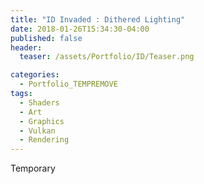 ```yaml
---
title: "ID Invaded : Dithered Lighting"
date: 2018-01-26T15:34:30-04:00
published: false
header:
  teaser: /assets/Portfolio/ID/Teaser.png

categories:
  - Portfolio_TEMPREMOVE
tags:
  - Shaders
  - Art
  - Graphics
  - Vulkan
  - Rendering
---
```


Temporary